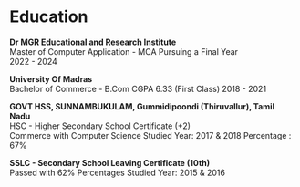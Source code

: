 # Education 

**Dr MGR Educational and Research Institute**  
Master of Computer Application - MCA
Pursuing a Final Year  
2022 - 2024  

**University Of Madras**  
Bachelor of Commerce - B.Com
CGPA 6.33 (First Class)
2018 - 2021

**GOVT HSS, SUNNAMBUKULAM,  Gummidipoondi (Thiruvallur), Tamil Nadu**  
HSC - Higher Secondary School Certificate (+2)  
Commerce with Computer Science
Studied Year: 2017 & 2018  Percentage : 67% 

**SSLC - Secondary School Leaving Certificate (10th)**  
Passed with 62% Percentages
Studied Year: 2015 & 2016 


